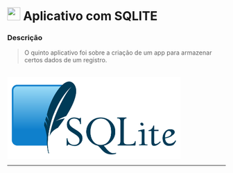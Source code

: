 # <img src="https://skillicons.dev/icons?i=sqlite" width = 30px height = 30px /> Aplicativo com SQLITE

### Descrição

> O quinto aplicativo foi sobre a criação de um app para armazenar certos dados de um registro.

<br>

 <img src= "https://github.com/RgoSL/PAM-II-2025/blob/main/sqlite.svg" align = center width = 400px alt="Logo SQLite"/>

---
